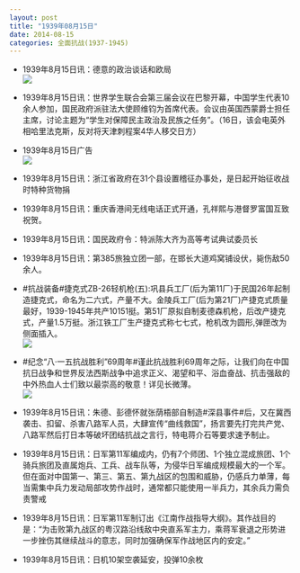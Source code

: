 ```yaml
---
layout: post
title: "1939年08月15日"
date: 2014-08-15
categories: 全面抗战(1937-1945)
---
```


<meta name="referrer" content="no-referrer" />

- 1939年8月15日讯：德意的政治谈话和欧局 <br/><img src="https://ww1.sinaimg.cn/large/aca367d8jw1ejdn7nvs7fj20nh0xm4hg.jpg" />

- 1939年8月15日讯：世界学生联合会第三届会议在巴黎开幕，中国学生代表10余人参加，国民政府派驻法大使顾维钧为首席代表。会议由英国西蒙爵士担任主席，讨论主题为“学生对保障民主政治及民族之任务”。（16日，该会电英外相哈里法克斯，反对将天津刺程案4华人移交日方） 

- 1939年8月15日广告 <br/><img src="https://ww2.sinaimg.cn/large/aca367d8jw1ejdlh8q740j20cw0ghgox.jpg" />

- 1939年8月15日讯：浙江省政府在31个县设置稽征办事处，是日起开始征收战时特种货物捐 

- 1939年8月15日讯：重庆香港间无线电话正式开通，孔祥熙与港督罗富国互致祝贺。 

- 1939年8月15日讯：国民政府令：特派陈大齐为高等考试典试委员长 

- 1939年8月15日讯：第385旅独立团一部，在邯长大道鸡窝铺设伏，毙伤敌50余人。 

- #抗战装备#捷克式ZB-26轻机枪(五):巩县兵工厂(后为第11厂)于民国26年起制造捷克式，命名为二六式，产量不大。金陵兵工厂(后为第21厂)产捷克式质量最好，1939-1945年共产10151挺。第51厂原拟自制麦德森机枪，后改产捷克式，产量1.5万挺。浙江铁工厂生产捷克式称七七式，枪机改为圆形,弹匣改为侧面插入。 <br/><img src="https://ww3.sinaimg.cn/large/aca367d8jw1ejd39vno0zj20ks0w5473.jpg" />

- #纪念“八·一五抗战胜利”69周年#谨此抗战胜利69周年之际，让我们向在中国抗日战争和世界反法西斯战争中追求正义、渴望和平、浴血奋战、抗击强敌的中外热血人士们致以最崇高的敬意！详见长微薄。 <br/><img src="https://ww1.sinaimg.cn/large/aca367d8gw1ejd1l3zooyj20c80kptcj.jpg" />

- 1939年8月15日讯：朱德、彭德怀就张荫梧部自制造#深县事件#后，又在冀西袭击、扣留、杀害八路军人员，大肆宣传“曲线救国”，扬言要先打完共产党、八路军然后打日本等破坏团结抗战之言行，特电蒋介石等要求速予制止。 

- 1939年8月15日讯：日军第11军编成内，仍有7个师团、1个独立混成旅团、1个骑兵旅团及直属炮兵、工兵、战车队等，为侵华日军编成规模最大的一个军。但在面对中国第一、第三、第五、第九战区的包围和威胁，仍感兵力单薄，每当需集中兵力发动局部攻势作战时，通常都只能使用一半兵力，其余兵力需负责警戒 

- 1939年8月15日讯：日军第11军制订出《江南作战指导大纲》。其作战目的是：“为击败第九战区的粤汉路沿线敌中央直系军主力，乘蒋军衰退之形势进一步挫伤其继续战斗的意志，同时加强确保军作战地区内的安定。” 

- 1939年8月15日讯：日机10架空袭延安，投弹10余枚 

